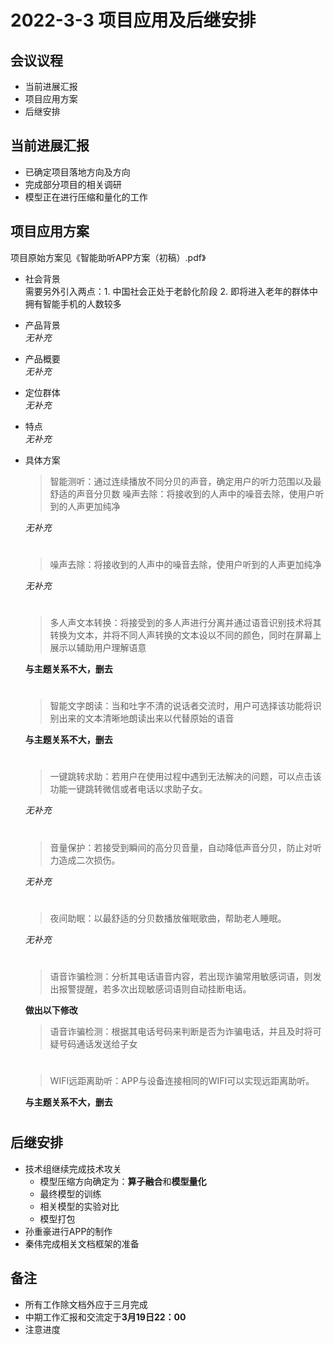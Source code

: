 # 2022-3-3 项目应用及后继安排
## 会议议程
- 当前进展汇报
- 项目应用方案
- 后继安排

## 当前进展汇报
- 已确定项目落地方向及方向
- 完成部分项目的相关调研
- 模型正在进行压缩和量化的工作

## 项目应用方案
项目原始方案见《智能助听APP方案（初稿）.pdf》
- 社会背景  
  需要另外引入两点：1. 中国社会正处于老龄化阶段 2. 即将进入老年的群体中拥有智能手机的人数较多
- 产品背景  
  *无补充*
- 产品概要  
  *无补充*
- 定位群体  
  *无补充*
- 特点  
  *无补充*
- 具体方案
  > 智能测听：通过连续播放不同分贝的声音，确定用户的听力范围以及最舒适的声音分贝数
  噪声去除：将接收到的人声中的噪音去除，使用户听到的人声更加纯净
  
  *无补充*
  #
  > 噪声去除：将接收到的人声中的噪音去除，使用户听到的人声更加纯净

  *无补充*
  #
  > 多人声文本转换：将接受到的多人声进行分离并通过语音识别技术将其转换为文本，并将不同人声转换的文本设以不同的颜色，同时在屏幕上展示以辅助用户理解语意

  **与主题关系不大，删去**
  #
  > 智能文字朗读：当和吐字不清的说话者交流时，用户可选择该功能将识别出来的文本清晰地朗读出来以代替原始的语音

  **与主题关系不大，删去**
  #
  > 一键跳转求助：若用户在使用过程中遇到无法解决的问题，可以点击该功能一键跳转微信或者电话以求助子女。
  
  *无补充*
  #
  > 音量保护：若接受到瞬间的高分贝音量，自动降低声音分贝，防止对听力造成二次损伤。
  
  *无补充*
  #
  > 夜间助眠：以最舒适的分贝数播放催眠歌曲，帮助老人睡眠。

  *无补充*
  #  
  > 语音诈骗检测：分析其电话语音内容，若出现诈骗常用敏感词语，则发出报警提醒，若多次出现敏感词语则自动挂断电话。

  **做出以下修改**
  > 语音诈骗检测：根据其电话号码来判断是否为诈骗电话，并且及时将可疑号码通话发送给子女
  #

  > WIFI远距离助听：APP与设备连接相同的WIFI可以实现远距离助听。

  **与主题关系不大，删去**
  #

## 后继安排
- 技术组继续完成技术攻关
  - 模型压缩方向确定为：**算子融合**和**模型量化**
  - 最终模型的训练
  - 相关模型的实验对比
  - 模型打包
- 孙重豪进行APP的制作
- 秦伟完成相关文档框架的准备

## 备注
- 所有工作除文档外应于三月完成
- 中期工作汇报和交流定于**3月19日22：00**
- 注意进度
  